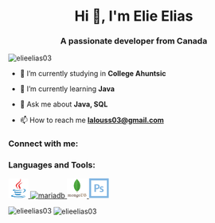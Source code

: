 <h1 align="center">Hi 👋, I'm Elie Elias</h1>
<h3 align="center">A passionate developer from Canada</h3>

<p align="left"> <img src="https://komarev.com/ghpvc/?username=elieelias03&label=Profile%20views&color=0e75b6&style=flat" alt="elieelias03" /> </p>

- 🔭 I’m currently studying in **College Ahuntsic**

- 🌱 I’m currently learning **Java**

- 💬 Ask me about **Java, SQL**

- 📫 How to reach me **lalouss03@gmail.com**

<h3 align="left">Connect with me:</h3>
<p align="left">
</p>

<h3 align="left">Languages and Tools:</h3>
<p align="left"> <a href="https://www.java.com" target="_blank" rel="noreferrer"> <img src="https://raw.githubusercontent.com/devicons/devicon/master/icons/java/java-original.svg" alt="java" width="40" height="40"/> </a> <a href="https://mariadb.org/" target="_blank" rel="noreferrer"> <img src="https://www.vectorlogo.zone/logos/mariadb/mariadb-icon.svg" alt="mariadb" width="40" height="40"/> </a> <a href="https://www.mongodb.com/" target="_blank" rel="noreferrer"> <img src="https://raw.githubusercontent.com/devicons/devicon/master/icons/mongodb/mongodb-original-wordmark.svg" alt="mongodb" width="40" height="40"/> </a> <a href="https://www.photoshop.com/en" target="_blank" rel="noreferrer"> <img src="https://raw.githubusercontent.com/devicons/devicon/master/icons/photoshop/photoshop-line.svg" alt="photoshop" width="40" height="40"/> </a> </p>

<p><img align="left" src="https://github-readme-stats.vercel.app/api/top-langs?username=elieelias03&show_icons=true&locale=en&layout=compact" alt="elieelias03" /></p>

<p>&nbsp;<img align="center" src="https://github-readme-stats.vercel.app/api?username=elieelias03&show_icons=true&locale=en" alt="elieelias03" /></p>

